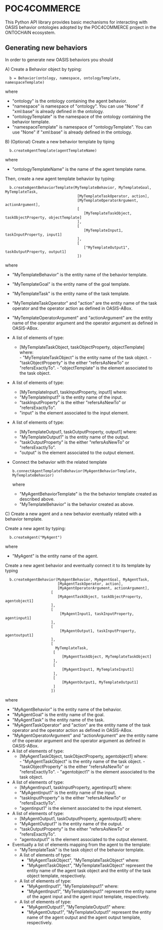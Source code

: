 # POC4COMMERCE

This Python API library provides basic mechanisms for interacting with OASIS behavior ontologies adopted by the POC4COMMERCE project in the ONTOCHAIN ecosystem.



## Generating new behaviors </br>
In order to generate new OASIS behaviors you should

A) Create a Behavior object by typing: </br>
      
      b = Behavior(ontology, namespace, ontologyTemplate, namespaceTemplate)
      
   where  </br>
   - "ontology" is the ontology containing the agent behavior.
   - "namespace" is namespace of "ontology". You can use "None" if "xml:base" is already defined in the ontology.
   - "ontologyTemplate" is the namespace of the ontology containing the behavior template.
   - "namespaceTemplate" is namespace of "ontologyTemplate". You can use "None" if "xml:base" is already defined in the ontology.
   
B) (Optional) Create a new behavior template by tiping </br>
      
      b.createAgentTemplate(agentTemplateName)
      
   where  </br>   
   - "ontologyTemplateName" is the name of the agent template name. </br>
   
   Then, create a new agent template behavior by typing: </br>


      b.createAgentBehaviorTemplate(MyTemplateBehavior, MyTemplateGoal, MyTemplateTask,
                                     [MyTemplateTaskOperator, action], 
                                     [MyTemplateOperatorArgument, actionArgument],
                                     [
                                        [MyTemplateTaskObject, taskObjectProperty, objectTemplate]
                                     ], 
                                     [ 
                                        [MyTemplateInput1, taskInputProperty, input1]
                                     ], 
                                     [ 
                                        ["MyTemplateOutput1", taskOutputProperty, output1]
                                     ])

        
   where
   - "MyTemplateBehavior" is the entity name of the behavior template. 
   - "MyTemplateGoal" is the entity name of the goal template.
   - "MyTemplateTask" is the entity name of the task template.
   - "MyTemplateTaskOperator" and "action" are the entity name of the task operator  and the operator action as defined in OASIS-ABox.
   - "MyTemplateOperatorArgument" and "actionArgument" are the entity name of the operator argument and the operator argument as defined in OASIS-ABox.
   - A list of elements of type:
     - [MyTemplateTaskObject, taskObjectProperty, objectTemplate]
           where: </br>
           - "MyTemplateTaskObject" is the entity name of the task object.
           - "taskObjectProperty" is the either "refersAsNewTo" or "refersExactlyTo".
           - "objectTemplate" is the element associated to the task object.
   - A list of elements of type:
     - [MyTemplateInput1, taskInputProperty, input1]
     where: </br> 
     - "MyTemplateInput1" is the entity name of the input.
     - "taskInputProperty" is the either "refersAsNewTo" or "refersExactlyTo".
     - "input" is the element associated to the input element.   
   - A list of elements of type:
     - [MyTemplateOutput1, taskOutputProperty, output1]
     where: </br> 
     - "MyTemplateOutput1" is the entity name of the output.
     - "taskOutputProperty" is the either "refersAsNewTo" or "refersExactlyTo".
     - "output" is the element associated to the output element.  
     
 - Connect the behavior with the related template
 
       b.connectAgentTemplateToBehavior(MyAgentBehaviorTemplate, MyTemplateBehavior)
       
   where
   - "MyAgentBehaviorTemplate" is the the behavior template created as described above.
   - "MyTemplateBehavior" is the behavior created as above.

C) Create a new agent and a new behavior eventually related with a behavior template.
   
   Create a new agent by typing:
              
      b.createAgent("MyAgent")
   where
   - "MyAgent" is the entity name of the agent.
   
   Create a new agent behavior and eventually connect it to its template by typing
   
      b.createAgentBehavior(MyAgentBehavior, MyAgentGoal, MyAgentTask,
                            [MyAgentTaskOperator, action],
                            [MyAgentOperatorArgument, actionArgument],
                         [
                            [MyAgentTaskObject, taskObjectProperty, agentobject1]
                         ],
                         [
                             [MyAgentInput1, taskInputProperty, agentinput1]
                         ],
                         [
                             [MyAgentOutput1, taskInputProperty, agentoutput1]
                         ],
                         [
                           MyTemplateTask,
                          [
                              [MyAgentTaskObject, MyTemplateTaskObject]
                          ],
                          [
                              [MyAgentInput1, MyTemplateInput1]
                          ],
                          [
                              [MyAgentOutput1, MyTemplateOutput1]
                          ]
                         ])

   where
   - "MyAgentBehavior" is the entity name of the behavior. 
   - "MyAgentGoal" is the entity name of the goal.
   - "MyAgentTask" is the entity name of the task.
   - "MyAgentTaskOperator" and "action" are the entity name of the task operator  and the operator action as defined in OASIS-ABox.
   - "MyAgentOperatorArgument" and "actionArgument" are the entity name of the operator argument and the operator argument as defined in OASIS-ABox.
   - A list of elements of type:
     - [MyAgentTaskObject, taskObjectProperty, agentobject1]
           where: </br>
           - "MyAgentTaskObject" is the entity name of the task object.
           - "taskObjectProperty" is the either "refersAsNewTo" or "refersExactlyTo".
           - "agentobject1" is the element associated to the task object.
   - A list of elements of type:
     - [MyAgentInput1, taskInputProperty, agentinput1]
     where: </br> 
     - "MyAgentInput1" is the entity name of the input.
     - "taskInputProperty" is the either "refersAsNewTo" or "refersExactlyTo".
     - "agentinput1" is the element associated to the input element.   
   - A list of elements of type:
     - [MyAgentOutput1, taskOutputProperty, agentoutput1]
     where: </br> 
     - "MyAgentOutput1" is the entity name of the output.
     - "taskOutputProperty" is the either "refersAsNewTo" or "refersExactlyTo".
     - "agentoutput1" is the element associated to the output element. 
   - Eventually a list of elements mapping from the agent to the template:
     - "MyTemplateTask" is the task object of the behavior template.
     - A list of elements of type:
        - "MyAgentTaskObject", "MyTemplateTaskObject"
        where:</br>
        -  "MyAgentTaskObject", "MyTemplateTaskObject" represent the entity name of the agent task object  and the entity of the task object template, respectively.
     - A list of elements of type:  
        - "MyAgentInput1", "MyTemplateInput1"
        where:</br>
        -  "MyAgentInput1", "MyTemplateInput1" represent the entity name of the agent input and the agent input template, respectively.
     - A list of elements of type:  
        - "MyAgentOutput1", "MyTemplateOutput1"
        where:</br>
        -  "MyAgentOutput1", "MyTemplateOutput1" represent the entity name of the agent output and the agent output template, respectively.
                        
       
       

